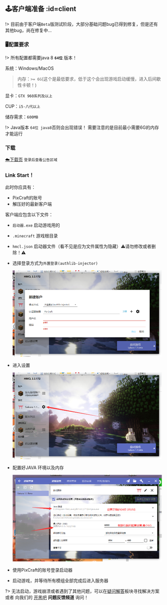[faq]: /welcome/faq.md

## 🕹️客户端准备 :id=client

!> 目前由于客户端`Beta`版测试阶段，大部分基础问题bug已得到修复，但是还有其他bug，尚在修复中...

### 🖥️配置要求

!> 所有配置都需要java 8 **`64位`** 版本！

系统：Windows/MacOS

> 内存：`>= 6G`(这个是最低要求，低于这个会出现游戏启动缓慢，进入后间歇性卡顿！)

显卡：`GTX 960系列及以上`

CUP：`i5-八代以上`

储存需求：`600MB`

!> Java版本 `64位 java8`否则会出现错误！
需要注意的是目前最小需要6G的内存才能运行

### 下载

[☁️下载页](https://mc.pixmeow.com/user) `登录后查看公告区域`

### Link Start！

此时你应具有：
- PixCraft的账号
- 解压好的最新客户端

客户端应包含以下文件：
- `启动器.exe` 启动游戏用的
- `.minecraft` 游戏根目录
- `hmcl.json` 启动器文件（看不见是应为文件属性为隐藏）⚠️请勿修改或者删除！⚠️

- 选择登录方式为`外置登录(authlib-injector)`

    ![login](../assets/images/client/account.png)

- 进入设置

    ![login](../assets/images/client/setting.png)

- 配置好JAVA 环境以及内存

    ![login](../assets/images/client/java_setting.png)
    
- 使用PixCraft的账号登录启动器
- 启动游戏，并等待所有模组全部完成后进入服务器

?> 无法启动，游戏崩溃或者遇到了其他问题，可以在[疑问解答][faq]板块寻找解决方案 或者 向我们的 [开黑吧](https://kaihei.co/bPw8sV) **问题反馈频道** 询问！
